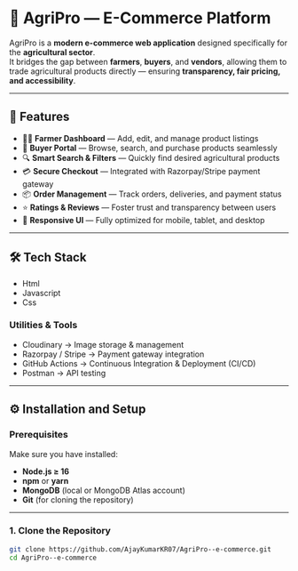 # 🌾 AgriPro — E-Commerce Platform

AgriPro is a **modern e-commerce web application** designed specifically for the **agricultural sector**.  
It bridges the gap between **farmers**, **buyers**, and **vendors**, allowing them to trade agricultural products directly — ensuring **transparency, fair pricing, and accessibility**.

---

## 🚀 Features

- 👩‍🌾 **Farmer Dashboard** — Add, edit, and manage product listings  
- 🛒 **Buyer Portal** — Browse, search, and purchase products seamlessly  
- 🔍 **Smart Search & Filters** — Quickly find desired agricultural products  
- 💳 **Secure Checkout** — Integrated with Razorpay/Stripe payment gateway  
- 📦 **Order Management** — Track orders, deliveries, and payment status  
- ⭐ **Ratings & Reviews** — Foster trust and transparency between users  
- 📱 **Responsive UI** — Fully optimized for mobile, tablet, and desktop  

---

## 🛠️ Tech Stack

- Html
- Javascript
- Css


### **Utilities & Tools**
- Cloudinary → Image storage & management  
- Razorpay / Stripe → Payment gateway integration  
- GitHub Actions → Continuous Integration & Deployment (CI/CD)  
- Postman → API testing  

---

## ⚙️ Installation and Setup

### **Prerequisites**
Make sure you have installed:
- **Node.js ≥ 16**
- **npm** or **yarn**
- **MongoDB** (local or MongoDB Atlas account)
- **Git** (for cloning the repository)

---

### **1. Clone the Repository**
```bash
git clone https://github.com/AjayKumarKR07/AgriPro--e-commerce.git
cd AgriPro--e-commerce
